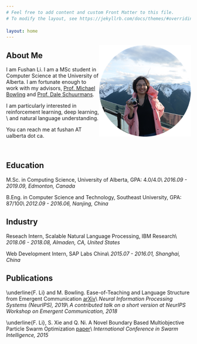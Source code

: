 ```yaml
---
# Feel free to add content and custom Front Matter to this file.
# To modify the layout, see https://jekyllrb.com/docs/themes/#overriding-theme-defaults

layout: home
---
```

<img style='float: right;' width='250' height='250' src='circle.png'>

## About Me
I am Fushan Li. I am a MSc student in Computer Science at the University of Alberta. 
I am fortunate enough to work with my advisors, [Prof. Michael Bowling](https://webdocs.cs.ualberta.ca/~bowling/index.html) and [Prof. Dale Schuurmans](https://webdocs.cs.ualberta.ca/~dale/). 
<!-- I am interested in problems of making machines possess intelligence and language capabilities. -->
I am particularly interested in reinforcement learning, deep learning, \\
and natural language understanding.

You can reach me at fushan AT ualberta dot ca.

<br />

## Education

M.Sc. in Computing Science, University of Alberta, GPA: 4.0/4.0\\
*2016.09 - 2019.09, Edmonton, Canada* 

B.Eng. in Computer Science and Technology, Southeast University, GPA: 87/100\\
*2012.09 - 2016.06, Nanjing, China*

## Industry

Reseach Intern, Scalable Natural Language Processing, IBM Research\\
*2018.06 - 2018.08, Almaden, CA, United States*

Web Development Intern, SAP Labs China\\
*2015.07 - 2016.01, Shanghai, China*

## Publications

\underline{F. Li} and M. Bowling. Ease-of-Teaching and Language Structure from Emergent Communication [arXiv](https://arxiv.org/abs/1906.02403)\\
*Neural Information Processing Systems (NeurIPS), 2019*\\
*A contributed talk on a short version at NeurIPS Workshop on Emergent Communication, 2018*

\underline{F. Li}, S. Xie and Q. Ni. A Novel Boundary Based Multiobjective Particle Swarm Optimization [paper](https://link.springer.com/chapter/10.1007/978-3-319-20466-6_17)\\
*International Conference in Swarm Intelligence, 2015*



